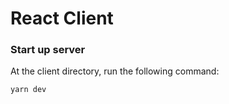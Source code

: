 # React Client

### Start up server

At the client directory, run the following command:

```bash
yarn dev
```
